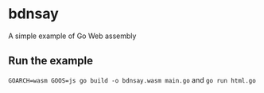 # bdnsay
A simple example of Go Web assembly 

## Run the example
```GOARCH=wasm GOOS=js go build -o bdnsay.wasm main.go```
and 
```go run html.go```

